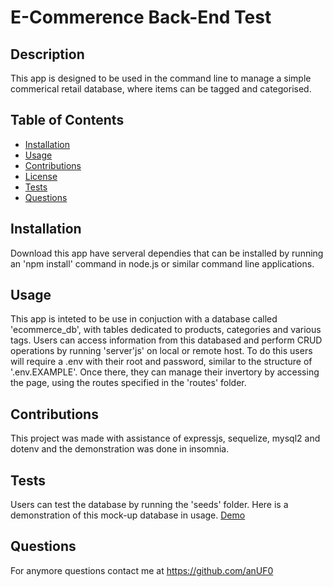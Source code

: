 # E-Commerence Back-End Test
## Description
This app is designed to be used in the command line to manage a simple commerical retail database, where items can be tagged and categorised.

## Table of Contents 
- [Installation](#installation)
- [Usage](#usage)
- [Contributions](#contribution)
- [License](#license)
- [Tests](#tests)
- [Questions](#questions)

## Installation
Download this app have serveral dependies that can be installed by running an 'npm install' command in node.js or similar command line applications.

## Usage
This app is inteted to be use in conjuction with a database called 'ecommerce_db', with tables dedicated to products, categories and various tags. Users can access information from this databased and perform CRUD operations by running 'server'js' on local or  remote host. To do this users will require a .env with their root and password, similar to the structure of '.env.EXAMPLE'.
Once there, they can manage their invertory by accessing the page, using the routes specified in the 'routes' folder.

## Contributions
This project was made with assistance of expressjs, sequelize, mysql2 and dotenv and the demonstration was done in insomnia.

## Tests
Users can test the database by running the 'seeds' folder. Here is a demonstration of this mock-up database in usage.
[Demo](/tests/Demo.webm)

## Questions
For anymore questions contact me at https://github.com/anUF0
